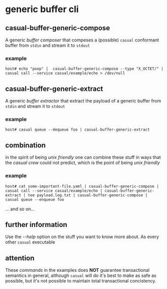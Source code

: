 # generic buffer cli 

## casual-buffer-generic-compose

A generic _buffer composer_ that compeses a (possible) `casual` conformant
buffer from `stdin` and stream it to `stdout`


### example

``` shell
host# echo "poop" |  casual-buffer-generic-compose --type "X_OCTET/" | casual call --service casual/example/echo > /dev/null
```

## casual-buffer-generic-extract

A generic _buffer extractor_ that extract the payload of a generic buffer from `stdin` and stream it to `stdout`

### example

``` shell
host# casual queue --dequeue foo | casual-buffer-generic-extract
```


## combination

in the spirit of being _unix friendly_ one can combine these stuff in ways that the _casual crew_ could not predict,
which is the point of being _unix friendly_

### example

``` shell
host# cat some-important-file.yaml | casual-buffer-generic-compose | casual call --service casual/example/echo | casual-buffer-generic-extract | tee payload.log.txt | casual-buffer-generic-compose |  casual queue --enqueue foo 
```

... and so on...

## further information

Use the _--help_ option on the stuff you want to know more about. As every other `casual` executable

## attention

These _commands_ in the examples does **NOT** guarantee transactional semantics in general, although `casual` will do 
it's best to make as safe as possible, but it's not possible to maintain total transactional concistency.



